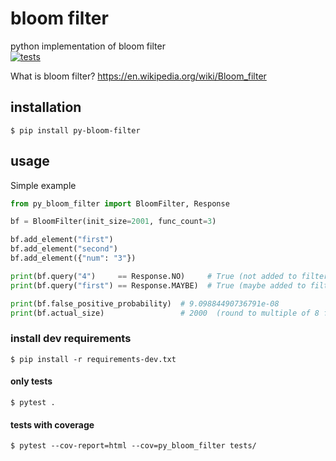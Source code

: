 # bloom filter
python implementation of bloom filter  
[![tests](https://github.com/hvuhsg/py-bloom-filter/actions/workflows/tests.yml/badge.svg)](https://github.com/hvuhsg/py-bloom-filter/actions/workflows/tests.yml)  
  
What is bloom filter? https://en.wikipedia.org/wiki/Bloom_filter

## installation
```shell
$ pip install py-bloom-filter
```

## usage
Simple example

```python
from py_bloom_filter import BloomFilter, Response

bf = BloomFilter(init_size=2001, func_count=3)

bf.add_element("first")
bf.add_element("second")
bf.add_element({"num": "3"})

print(bf.query("4")     == Response.NO)     # True (not added to filter)
print(bf.query("first") == Response.MAYBE)  # True (maybe added to filter check with the source of truth)

print(bf.false_positive_probability)  # 9.09884490736791e-08
print(bf.actual_size)                 # 2000  (round to multiple of 8 for storing the data on bits)
```

### install dev requirements
```shell
$ pip install -r requirements-dev.txt
```

#### only tests
```shell
$ pytest .
```

#### tests with coverage
```shell
$ pytest --cov-report=html --cov=py_bloom_filter tests/
```